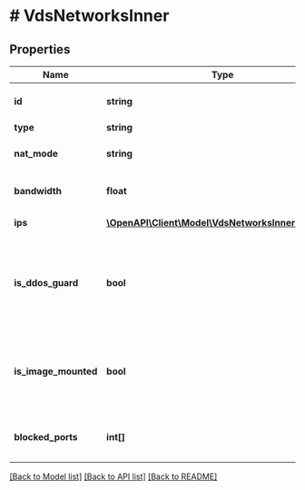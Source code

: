 # # VdsNetworksInner

## Properties

Name | Type | Description | Notes
------------ | ------------- | ------------- | -------------
**id** | **string** | ID сети. Есть только у приватных сетей. | [optional]
**type** | **string** | Тип сети. |
**nat_mode** | **string** | Тип преобразования сетевых адресов. | [optional]
**bandwidth** | **float** | Пропускная способность сети. | [optional]
**ips** | [**\OpenAPI\Client\Model\VdsNetworksInnerIpsInner[]**](VdsNetworksInnerIpsInner.md) | Список IP-адресов сети. |
**is_ddos_guard** | **bool** | Это логическое значение, которое показывает, подключена ли DDoS-защита. Только для публичных сетей. | [optional]
**is_image_mounted** | **bool** | Это логическое значение, которое показывает, примонтирован ли образ к серверу. | [optional]
**blocked_ports** | **int[]** | Список заблокированных портов на сервере. | [optional]

[[Back to Model list]](../../README.md#models) [[Back to API list]](../../README.md#endpoints) [[Back to README]](../../README.md)
